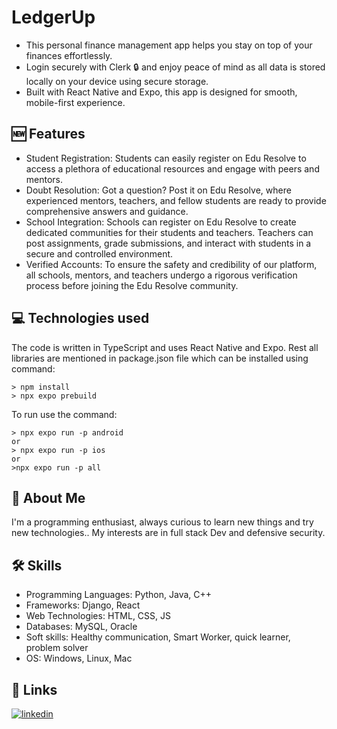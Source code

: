 # LedgerUp
- This personal finance management app helps you stay on top of your finances effortlessly.
- Login securely with Clerk 🔒 and enjoy peace of mind as all data is stored locally on your device using secure storage.
- Built with React Native and Expo, this app is designed for smooth, mobile-first experience.

## 🆕 Features
- Student Registration: Students can easily register on Edu Resolve to access a plethora of educational resources and engage with peers and mentors.
- Doubt Resolution: Got a question? Post it on Edu Resolve, where experienced mentors, teachers, and fellow students are ready to provide comprehensive answers and guidance.
- School Integration: Schools can register on Edu Resolve to create dedicated communities for their students and teachers. Teachers can post assignments, grade submissions, and interact with students in a secure and controlled environment.
- Verified Accounts: To ensure the safety and credibility of our platform, all schools, mentors, and teachers undergo a rigorous verification process before joining the Edu Resolve community.

## 💻 Technologies used
The code is written in TypeScript and uses React Native and Expo.
Rest all libraries are mentioned in package.json file which can be installed using command:

```
> npm install
> npx expo prebuild
```
To run use the command:
```
> npx expo run -p android
or
> npx expo run -p ios
or 
>npx expo run -p all
```

## 🚀 About Me

I'm a programming enthusiast, always curious to learn new things and try new technologies.. My interests are in full stack Dev and defensive security. 

## 🛠 Skills

- Programming Languages: Python, Java, C++
- Frameworks: Django, React
- Web Technologies: HTML, CSS, JS
- Databases: MySQL, Oracle
- Soft skills: Healthy communication, Smart Worker, quick learner, problem solver
- OS: Windows, Linux, Mac

## 🔗 Links

[![linkedin](https://img.shields.io/badge/linkedin-0A66C2?style=for-the-badge&logo=linkedin&logoColor=white)](https://www.linkedin.com/in/this-darshiii/)
